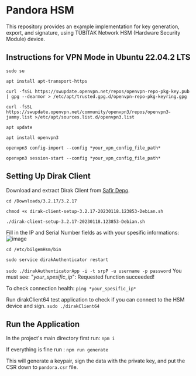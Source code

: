 # Pandora HSM

This repository provides an example implementation for key generation, export, and signature, using TÜBİTAK Network HSM (Hardware Security Module) device.

## Instructions for VPN Mode in Ubuntu 22.04.2 LTS

`sudo su`

`apt install apt-transport-https`

`curl -fsSL https://swupdate.openvpn.net/repos/openvpn-repo-pkg-key.pub | gpg --dearmor > /etc/apt/trusted.gpg.d/openvpn-repo-pkg-keyring.gpg`

`curl -fsSL https://swupdate.openvpn.net/community/openvpn3/repos/openvpn3-jammy.list >/etc/apt/sources.list.d/openvpn3.list`

`apt update`

`apt install openvpn3`

`openvpn3 config-import --config *your_vpn_config_file_path*`

`openvpn3 session-start --config *your_vpn_config_file_path*`

## Setting Up Dirak Client

Download and extract Dirak Client from [Safir Depo](https://safirdepo.b3lab.org/shares/public/share/S2PdP1CzwgRXdhmgamwiXRaigaBo8byX).

`cd /Downloads/3.2.17/3.2.17`

`chmod +x dirak-client-setup-3.2.17-20230118.123853-Debian.sh`

`./dirak-client-setup-3.2.17-20230118.123853-Debian.sh`

Fill in the IP and Serial Number fields as with your spesific informations:
![image](https://user-images.githubusercontent.com/58122506/224932725-4aa2be22-393c-4847-a6da-7c8e6314d712.png)

`cd /etc/bilgemHsm/bin`

`sudo service dirakAuthenticator restart`

`sudo ./dirakAuthenticatorApp -i -t srpP -u username -p password`
You must see: "_your_spesific_ip_": Requested function succeeded!

To check connection health:
`ping *your_spesific_ip*`

Run dirakClient64 test application to check if you can connect to the HSM device and sign.
`sudo ./dirakClient64`

## Run the Application

In the project's main directory first run:
`npm i`

If everything is fine run :
`npm run generate`

This will generate a keypair, sign the data with the private key, and put the CSR down to `pandora.csr` file.
